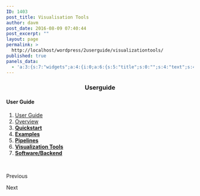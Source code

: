 ```yaml
---
ID: 1403
post_title: Visualisation Tools
author: davm
post_date: 2016-08-09 07:40:44
post_excerpt: ""
layout: page
permalink: >
  http://localhost/wordpress/2userguide/visualizationtools/
published: true
panels_data:
  - 'a:3:{s:7:"widgets";a:4:{i:0;a:6:{s:5:"title";s:0:"";s:4:"text";s:46:"<h3 style="text-align: center;">Userguide</h3>";s:20:"text_selected_editor";s:4:"html";s:5:"autop";b:1;s:12:"_sow_form_id";s:13:"578723843cea2";s:11:"panels_info";a:7:{s:5:"class";s:31:"SiteOrigin_Widget_Editor_Widget";s:3:"raw";b:0;s:4:"grid";i:0;s:4:"cell";i:0;s:2:"id";i:0;s:9:"widget_id";s:36:"1ea35202-0ffb-4952-88db-1380842ca3f4";s:5:"style";a:2:{s:7:"padding";s:3:"0px";s:18:"background_display";s:4:"tile";}}}i:1;a:5:{s:8:"headline";a:6:{s:4:"text";s:0:"";s:3:"tag";s:2:"h3";s:4:"font";s:7:"default";s:5:"color";b:0;s:5:"align";s:4:"left";s:24:"so_field_container_state";s:4:"open";}s:12:"sub_headline";a:6:{s:4:"text";s:0:"";s:3:"tag";s:2:"h3";s:4:"font";s:7:"default";s:5:"color";b:0;s:5:"align";s:6:"center";s:24:"so_field_container_state";s:4:"open";}s:7:"divider";a:8:{s:5:"style";s:5:"solid";s:6:"weight";s:4:"thin";s:5:"color";b:0;s:11:"side_margin";s:4:"20px";s:16:"side_margin_unit";s:2:"px";s:10:"top_margin";s:4:"20px";s:15:"top_margin_unit";s:2:"px";s:24:"so_field_container_state";s:4:"open";}s:12:"_sow_form_id";s:13:"57871dc1b3fe7";s:11:"panels_info";a:7:{s:5:"class";s:33:"SiteOrigin_Widget_Headline_Widget";s:3:"raw";b:0;s:4:"grid";i:0;s:4:"cell";i:0;s:2:"id";i:1;s:9:"widget_id";s:36:"42c24578-cfd7-4dd5-8d52-e5b5178da0b8";s:5:"style";a:2:{s:7:"padding";s:3:"0px";s:18:"background_display";s:4:"tile";}}}i:2;a:6:{s:5:"title";s:0:"";s:4:"text";s:780:"<h4>User Guide</h4><ol><li style="text-align: left;"><a href="/wordpress/2userguide/"> User Guide </a></li><li style="text-align: left;"><a href="/wordpress/2userguide/overview/"> Overview </a></li><li style="text-align: left;"><a href="/wordpress/2userguide/quickstart/"><strong> Quickstart</strong></a></li><li style="text-align: left;"><a href="/wordpress/2userguide/examples/"><strong> Examples</strong></a></li><li style="text-align: left;"><a href="/wordpress/2userguide/pipelines/"><strong> Pipelines</strong></a></li><li style="text-align: left;"><a href="/wordpress/2userguide/visualizationtools/"><strong> Visualization Tools</strong></a></li><li style="text-align: left;"><a href="/wordpress/2userguide/softwarebackend/"><strong> Software/Backend</strong></a></li></ol>";s:20:"text_selected_editor";s:4:"tmce";s:5:"autop";b:1;s:12:"_sow_form_id";s:13:"576b4c626e8f5";s:11:"panels_info";a:7:{s:5:"class";s:31:"SiteOrigin_Widget_Editor_Widget";s:3:"raw";b:0;s:4:"grid";i:1;s:4:"cell";i:0;s:2:"id";i:2;s:9:"widget_id";s:36:"4a98973e-09c0-48a2-923d-fcbc887ca755";s:5:"style";a:1:{s:18:"background_display";s:4:"tile";}}}i:3;a:14:{s:8:"features";a:3:{i:0;a:9:{s:15:"container_color";b:0;s:4:"icon";s:31:"fontawesome-arrow-circle-o-left";s:10:"icon_color";s:7:"#3d3d3d";s:10:"icon_image";i:0;s:15:"icon_image_size";s:4:"full";s:5:"title";s:0:"";s:4:"text";s:0:"";s:9:"more_text";s:9:"Previous ";s:8:"more_url";s:0:"";}i:1;a:9:{s:15:"container_color";s:7:"#404040";s:4:"icon";s:0:"";s:10:"icon_color";s:7:"#FFFFFF";s:10:"icon_image";i:0;s:15:"icon_image_size";s:4:"full";s:5:"title";s:0:"";s:4:"text";s:0:"";s:9:"more_text";s:0:"";s:8:"more_url";s:0:"";}i:2;a:9:{s:15:"container_color";s:7:"#e8e8e8";s:4:"icon";s:32:"fontawesome-arrow-circle-o-right";s:10:"icon_color";s:7:"#3d3d3d";s:10:"icon_image";i:0;s:15:"icon_image_size";s:4:"full";s:5:"title";s:0:"";s:4:"text";s:0:"";s:9:"more_text";s:5:"Next ";s:8:"more_url";s:0:"";}}s:5:"fonts";a:4:{s:13:"title_options";a:5:{s:4:"font";s:7:"default";s:4:"size";b:0;s:9:"size_unit";s:2:"px";s:5:"color";b:0;s:24:"so_field_container_state";s:6:"closed";}s:12:"text_options";a:5:{s:4:"font";s:7:"default";s:4:"size";b:0;s:9:"size_unit";s:2:"px";s:5:"color";b:0;s:24:"so_field_container_state";s:6:"closed";}s:17:"more_text_options";a:5:{s:4:"font";s:7:"default";s:4:"size";b:0;s:9:"size_unit";s:2:"px";s:5:"color";b:0;s:24:"so_field_container_state";s:6:"closed";}s:24:"so_field_container_state";s:6:"closed";}s:15:"container_shape";s:0:"";s:14:"container_size";s:4:"84px";s:19:"container_size_unit";s:2:"px";s:9:"icon_size";s:4:"24px";s:14:"icon_size_unit";s:2:"px";s:7:"per_row";i:3;s:10:"responsive";b:1;s:12:"_sow_form_id";s:13:"57873dc4344d9";s:10:"title_link";b:0;s:9:"icon_link";b:0;s:10:"new_window";b:0;s:11:"panels_info";a:7:{s:5:"class";s:33:"SiteOrigin_Widget_Features_Widget";s:3:"raw";b:0;s:4:"grid";i:4;s:4:"cell";i:0;s:2:"id";i:3;s:9:"widget_id";s:36:"9cfce0d0-9f38-47ab-930d-0f36248ba8e9";s:5:"style";a:1:{s:18:"background_display";s:4:"tile";}}}}s:5:"grids";a:5:{i:0;a:2:{s:5:"cells";i:1;s:5:"style";a:3:{s:7:"padding";s:3:"0px";s:5:"align";s:0:"";s:14:"column_padding";s:0:"";}}i:1;a:2:{s:5:"cells";i:3;s:5:"style";a:4:{s:7:"padding";s:4:"10px";s:5:"align";s:0:"";s:11:"row_stretch";s:4:"full";s:14:"column_padding";s:0:"";}}i:2;a:2:{s:5:"cells";i:3;s:5:"style";a:4:{s:7:"padding";s:4:"20px";s:5:"align";s:0:"";s:11:"row_stretch";s:4:"full";s:14:"column_padding";s:0:"";}}i:3;a:2:{s:5:"cells";i:3;s:5:"style";a:4:{s:7:"padding";s:4:"20px";s:5:"align";s:0:"";s:11:"row_stretch";s:4:"full";s:14:"column_padding";s:0:"";}}i:4;a:2:{s:5:"cells";i:1;s:5:"style";a:0:{}}}s:10:"grid_cells";a:11:{i:0;a:2:{s:4:"grid";i:0;s:6:"weight";i:1;}i:1;a:2:{s:4:"grid";i:1;s:6:"weight";d:0.226999999999999813038442653123638592660427093505859375;}i:2;a:2:{s:4:"grid";i:1;s:6:"weight";d:0.69836738703339928946434156387113034725189208984375;}i:3;a:2:{s:4:"grid";i:1;s:6:"weight";d:0.0746326129666009252527913986341445706784725189208984375;}i:4;a:2:{s:4:"grid";i:2;s:6:"weight";d:0.2312091503267995340475948751191026531159877777099609375;}i:5;a:2:{s:4:"grid";i:2;s:6:"weight";d:0.6937117253778286585230716809746809303760528564453125;}i:6;a:2:{s:4:"grid";i:2;s:6:"weight";d:0.07507912429537184906269686734958668239414691925048828125;}i:7;a:2:{s:4:"grid";i:3;s:6:"weight";d:0.229575163398691384220029476637137122452259063720703125;}i:8;a:2:{s:4:"grid";i:3;s:6:"weight";d:0.69444444444444408670591428744955919682979583740234375;}i:9;a:2:{s:4:"grid";i:3;s:6:"weight";d:0.07598039215686445968511719684101990424096584320068359375;}i:10;a:2:{s:4:"grid";i:4;s:6:"weight";i:1;}}}'
---
```

<h3 style="text-align: center;">Userguide</h3>
<h4>User Guide</h4>
<ol>
<li style="text-align: left;"><a href="/wordpress/2userguide/"> User Guide </a></li>
<li style="text-align: left;"><a href="/wordpress/2userguide/overview/"> Overview </a></li>
<li style="text-align: left;"><a href="/wordpress/2userguide/quickstart/"><strong> Quickstart</strong></a></li>
<li style="text-align: left;"><a href="/wordpress/2userguide/examples/"><strong> Examples</strong></a></li>
<li style="text-align: left;"><a href="/wordpress/2userguide/pipelines/"><strong> Pipelines</strong></a></li>
<li style="text-align: left;"><a href="/wordpress/2userguide/visualizationtools/"><strong> Visualization Tools</strong></a></li>
<li style="text-align: left;"><a href="/wordpress/2userguide/softwarebackend/"><strong> Software/Backend</strong></a></li>
</ol>
&nbsp;&nbsp;&nbsp;&nbsp;&nbsp;&nbsp;&nbsp;&nbsp;
<span class="sow-icon-fontawesome" data-sow-icon="" style="font-size: 24px; color: #3d3d3d"></span>			
<p class="sow-more-text">
Previous 											</p>
<span class="sow-icon-fontawesome" data-sow-icon="" style="font-size: 24px; color: #3d3d3d"></span>			
<p class="sow-more-text">
Next 											</p>